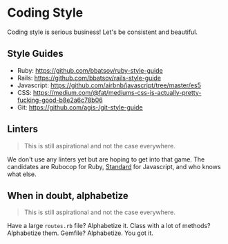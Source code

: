 # Coding Style

Coding style is serious business! Let's be consistent and beautiful.

## Style Guides

- Ruby: https://github.com/bbatsov/ruby-style-guide
- Rails: https://github.com/bbatsov/rails-style-guide
- Javascript: https://github.com/airbnb/javascript/tree/master/es5
- CSS: https://medium.com/@fat/mediums-css-is-actually-pretty-fucking-good-b8e2a6c78b06
- Git: https://github.com/agis-/git-style-guide

## Linters

> This is still aspirational and not the case everywhere.

We don't use any linters yet but are hoping to get into that game. The candidates are Rubocop for Ruby, [Standard](https://github.com/feross/standard) for Javascript, and who knows what else.

## When in doubt, alphabetize

> This is still aspirational and not the case everywhere.

Have a large `routes.rb` file? Alphabetize it.
Class with a lot of methods? Alphabetize them.
Gemfile? Alphabetize. You got it.
